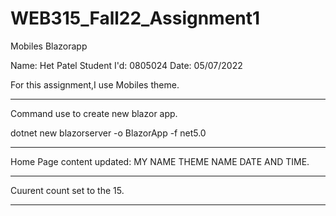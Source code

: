 # WEB315_Fall22_Assignment1
 Mobiles Blazorapp

Name: Het Patel
Student I'd: 0805024
Date: 05/07/2022

For this assignment,I use Mobiles theme.

---------------------------------------------------------------------------------------------------------

Command use to create new blazor app.

dotnet new blazorserver -o BlazorApp -f net5.0

---------------------------------------------------------------------------------------------------------

Home Page content updated:
MY NAME
THEME NAME
DATE AND TIME.

---------------------------------------------------------------------------------------------------------

Cuurent count set to the 15.

---------------------------------------------------------------------------------------------------------






